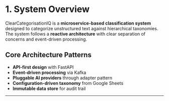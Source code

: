 # 1. System Overview

ClearCategorisationIQ is a **microservice-based classification system** designed to categorize unstructured text against hierarchical taxonomies. The system follows a **reactive architecture** with clear separation of concerns and event-driven processing.

## Core Architecture Patterns
- **API-first design** with FastAPI
- **Event-driven processing** via Kafka
- **Pluggable AI providers** through adapter pattern
- **Configuration-driven taxonomy** from Google Sheets
- **Immutable data store** for audit trail

---
